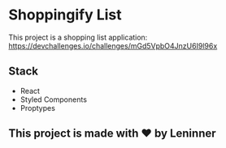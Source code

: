 # Shoppingify List

This project is a shopping list application: https://devchallenges.io/challenges/mGd5VpbO4JnzU6I9l96x

## Stack

- React
- Styled Components
- Proptypes

## This project is made with ❤ by **Leninner**
